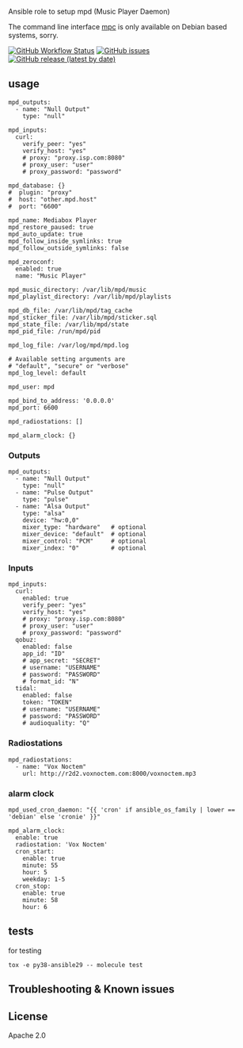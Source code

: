 
Ansible role to setup mpd (Music Player Daemon)

The command line interface [mpc](https://www.musicpd.org/clients/mpc/) is only available on Debian based systems, sorry.


[![GitHub Workflow Status](https://img.shields.io/github/workflow/status/bodsch/ansible-mpd/CI)][ci]
[![GitHub issues](https://img.shields.io/github/issues/bodsch/ansible-mpd)][issues]
[![GitHub release (latest by date)](https://img.shields.io/github/v/release/bodsch/ansible-mpd)][releases]

[ci]: https://github.com/bodsch/ansible-mpd/actions
[issues]: https://github.com/bodsch/ansible-mpd/issues?q=is%3Aopen+is%3Aissue
[releases]: https://github.com/bodsch/ansible-mpd/releases


## usage

```
mpd_outputs:
  - name: "Null Output"
    type: "null"

mpd_inputs:
  curl:
    verify_peer: "yes"
    verify_host: "yes"
    # proxy: "proxy.isp.com:8080"
    # proxy_user: "user"
    # proxy_password: "password"

mpd_database: {}
#  plugin: "proxy"
#  host: "other.mpd.host"
#  port: "6600"

mpd_name: Mediabox Player
mpd_restore_paused: true
mpd_auto_update: true
mpd_follow_inside_symlinks: true
mpd_follow_outside_symlinks: false

mpd_zeroconf:
  enabled: true
  name: "Music Player"

mpd_music_directory: /var/lib/mpd/music
mpd_playlist_directory: /var/lib/mpd/playlists

mpd_db_file: /var/lib/mpd/tag_cache
mpd_sticker_file: /var/lib/mpd/sticker.sql
mpd_state_file: /var/lib/mpd/state
mpd_pid_file: /run/mpd/pid

mpd_log_file: /var/log/mpd/mpd.log

# Available setting arguments are
# "default", "secure" or "verbose"
mpd_log_level: default

mpd_user: mpd

mpd_bind_to_address: '0.0.0.0'
mpd_port: 6600

mpd_radiostations: []

mpd_alarm_clock: {}
```

### Outputs

```
mpd_outputs:
  - name: "Null Output"
    type: "null"
  - name: "Pulse Output"
    type: "pulse"
  - name: "Alsa Output"
    type: "alsa"
    device: "hw:0,0"
    mixer_type: "hardware"   # optional
    mixer_device: "default"  # optional
    mixer_control: "PCM"     # optional
    mixer_index: "0"         # optional
```

### Inputs 

```
mpd_inputs:
  curl:
    enabled: true
    verify_peer: "yes"
    verify_host: "yes"
    # proxy: "proxy.isp.com:8080"
    # proxy_user: "user"
    # proxy_password: "password"
  qobuz:
    enabled: false
    app_id: "ID"
    # app_secret: "SECRET"
    # username: "USERNAME"
    # password: "PASSWORD"
    # format_id: "N"
  tidal:
    enabled: false
    token: "TOKEN"
    # username: "USERNAME"
    # password: "PASSWORD"
    # audioquality: "Q"
```

### Radiostations

```
mpd_radiostations:
  - name: "Vox Noctem"
    url: http://r2d2.voxnoctem.com:8000/voxnoctem.mp3
```

### alarm clock

```
mpd_used_cron_daemon: "{{ 'cron' if ansible_os_family | lower == 'debian' else 'cronie' }}"

mpd_alarm_clock:
  enable: true
  radiostation: 'Vox Noctem'
  cron_start:
    enable: true
    minute: 55
    hour: 5
    weekday: 1-5
  cron_stop:
    enable: true
    minute: 58
    hour: 6
```


## tests

for testing

```
tox -e py38-ansible29 -- molecule test
```

## Troubleshooting & Known issues



## License

Apache 2.0
